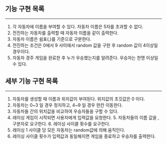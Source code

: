 ## 기능 구현 목록 
---
1. 각 자동차에 이름을 부여할 수 있다. 자동차 이름은 5자를 초과할 수 없다.
2. 전진하는 자동차를 출력할 때 자동차 이름을 같이 출력한다.
3. 자동차 이름은 쉼표(,)를 기준으로 구분한다.
4. 전진하는 조건은 0에서 9 사이에서 random 값을 구한 후 random 값이 4이상일 경우이다.
5. 자동차 경주 게임을 완료한 후 누가 우승했는지를 알려준다. 우승자는 한명 이상일 수 있다.

## 세부 기능 구현 목록
---
1. 자동차를 생성할 때 이름과 위치값이 부여된다. 위치값의 초깃값은 0 이다.
2. 자동차는 0~3 일 경우 정지하고, 4~9 일 경우 한칸 이동한다.
3. 자동차들 간의 위치값을 비교하여 우승자들을 구할 수 있다.
4. 레이싱 게임이 시작되면 사용자에게 입력값을 요청한다. 
   5. 자동차들의 이름 값을 , 구분자로 요구한다.
   6. 레이싱 사이클 횟수를 요구한다.
7. 레이싱 1 사이클 당 모든 자동차는 random값에 의해 움직인다.
8. 레이싱 사이클 횟수가 입력값과 동일해지면 게임을 종료하고 우승자를 출력한다.